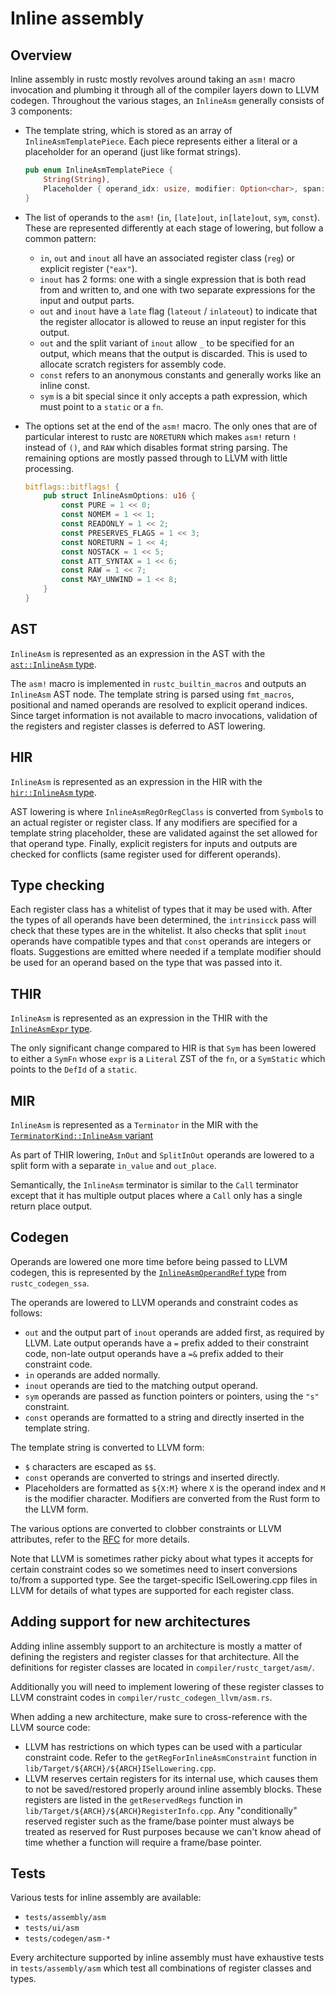 # Inline assembly

<!-- toc -->

## Overview

Inline assembly in rustc mostly revolves around taking an `asm!` macro invocation and plumbing it
through all of the compiler layers down to LLVM codegen. Throughout the various stages, an
`InlineAsm` generally consists of 3 components:

- The template string, which is stored as an array of `InlineAsmTemplatePiece`. Each piece
represents either a literal or a placeholder for an operand (just like format strings).

  ```rust
  pub enum InlineAsmTemplatePiece {
      String(String),
      Placeholder { operand_idx: usize, modifier: Option<char>, span: Span },
  }
  ```

- The list of operands to the `asm!` (`in`, `[late]out`, `in[late]out`, `sym`, `const`). These are
represented differently at each stage of lowering, but follow a common pattern:
  - `in`, `out` and `inout` all have an associated register class (`reg`) or explicit register
(`"eax"`).
  - `inout` has 2 forms: one with a single expression that is both read from and written to, and
one with two separate expressions for the input and output parts.
  - `out` and `inout` have a `late` flag (`lateout` / `inlateout`) to indicate that the register
allocator is allowed to reuse an input register for this output.
  - `out` and the split variant of `inout` allow `_` to be specified for an output, which means
that the output is discarded. This is used to allocate scratch registers for assembly code.
  - `const` refers to an anonymous constants and generally works like an inline const.
  - `sym` is a bit special since it only accepts a path expression, which must point to a `static`
or a `fn`.

- The options set at the end of the `asm!` macro. The only ones that are of particular interest to
rustc are `NORETURN` which makes `asm!` return `!` instead of `()`, and `RAW` which disables format
string parsing. The remaining options are mostly passed through to LLVM with little processing.

  ```rust
  bitflags::bitflags! {
      pub struct InlineAsmOptions: u16 {
          const PURE = 1 << 0;
          const NOMEM = 1 << 1;
          const READONLY = 1 << 2;
          const PRESERVES_FLAGS = 1 << 3;
          const NORETURN = 1 << 4;
          const NOSTACK = 1 << 5;
          const ATT_SYNTAX = 1 << 6;
          const RAW = 1 << 7;
          const MAY_UNWIND = 1 << 8;
      }
  }
  ```

## AST

`InlineAsm` is represented as an expression in the AST with the [`ast::InlineAsm` type][inline_asm_ast].

The `asm!` macro is implemented in `rustc_builtin_macros` and outputs an `InlineAsm` AST node. The
template string is parsed using `fmt_macros`, positional and named operands are resolved to
explicit operand indices. Since target information is not available to macro invocations,
validation of the registers and register classes is deferred to AST lowering.

[inline_asm_ast]: https://doc.rust-lang.org/nightly/nightly-rustc/rustc_ast/ast/struct.InlineAsm.html

## HIR

`InlineAsm` is represented as an expression in the HIR with the [`hir::InlineAsm` type][inline_asm_hir].

AST lowering is where `InlineAsmRegOrRegClass` is converted from `Symbol`s to an actual register or
register class. If any modifiers are specified for a template string placeholder, these are
validated against the set allowed for that operand type. Finally, explicit registers for inputs and
outputs are checked for conflicts (same register used for different operands).

[inline_asm_hir]: https://doc.rust-lang.org/nightly/nightly-rustc/rustc_hir/hir/struct.InlineAsm.html

## Type checking

Each register class has a whitelist of types that it may be used with. After the types of all
operands have been determined, the `intrinsicck` pass will check that these types are in the
whitelist. It also checks that split `inout` operands have compatible types and that `const`
operands are integers or floats. Suggestions are emitted where needed if a template modifier should
be used for an operand based on the type that was passed into it.

## THIR

`InlineAsm` is represented as an expression in the THIR with the [`InlineAsmExpr` type][inline_asm_thir].

The only significant change compared to HIR is that `Sym` has been lowered to either a `SymFn`
whose `expr` is a `Literal` ZST of the `fn`, or a `SymStatic` which points to the `DefId` of a
`static`.

[inline_asm_thir]: https://doc.rust-lang.org/nightly/nightly-rustc/rustc_middle/thir/struct.InlineAsmExpr.html

## MIR

`InlineAsm` is represented as a `Terminator` in the MIR with the [`TerminatorKind::InlineAsm` variant][inline_asm_mir]

As part of THIR lowering, `InOut` and `SplitInOut` operands are lowered to a split form with a
separate `in_value` and `out_place`.

Semantically, the `InlineAsm` terminator is similar to the `Call` terminator except that it has
multiple output places where a `Call` only has a single return place output.

[inline_asm_mir]: https://doc.rust-lang.org/nightly/nightly-rustc/rustc_middle/mir/enum.TerminatorKind.html#variant.InlineAsm

## Codegen

Operands are lowered one more time before being passed to LLVM codegen, this is represented by the [`InlineAsmOperandRef` type][inline_asm_codegen] from `rustc_codegen_ssa`.

The operands are lowered to LLVM operands and constraint codes as follows:
- `out` and the output part of `inout` operands are added first, as required by LLVM. Late output
operands have a `=` prefix added to their constraint code, non-late output operands have a `=&`
prefix added to their constraint code.
- `in` operands are added normally.
- `inout` operands are tied to the matching output operand.
- `sym` operands are passed as function pointers or pointers, using the `"s"` constraint.
- `const` operands are formatted to a string and directly inserted in the template string.

The template string is converted to LLVM form:
- `$` characters are escaped as `$$`.
- `const` operands are converted to strings and inserted directly.
- Placeholders are formatted as `${X:M}` where `X` is the operand index and `M` is the modifier
character. Modifiers are converted from the Rust form to the LLVM form.

The various options are converted to clobber constraints or LLVM attributes, refer to the
[RFC](https://github.com/Amanieu/rfcs/blob/inline-asm/text/0000-inline-asm.md#mapping-to-llvm-ir)
for more details.

Note that LLVM is sometimes rather picky about what types it accepts for certain constraint codes
so we sometimes need to insert conversions to/from a supported type. See the target-specific
ISelLowering.cpp files in LLVM for details of what types are supported for each register class.

[inline_asm_codegen]: https://doc.rust-lang.org/nightly/nightly-rustc/rustc_codegen_ssa/traits/enum.InlineAsmOperandRef.html

## Adding support for new architectures

Adding inline assembly support to an architecture is mostly a matter of defining the registers and
register classes for that architecture. All the definitions for register classes are located in
`compiler/rustc_target/asm/`.

Additionally you will need to implement lowering of these register classes to LLVM constraint codes
in `compiler/rustc_codegen_llvm/asm.rs`.

When adding a new architecture, make sure to cross-reference with the LLVM source code:
- LLVM has restrictions on which types can be used with a particular constraint code. Refer to the
`getRegForInlineAsmConstraint` function in `lib/Target/${ARCH}/${ARCH}ISelLowering.cpp`.
- LLVM reserves certain registers for its internal use, which causes them to not be saved/restored
properly around inline assembly blocks. These registers are listed in the `getReservedRegs`
function in `lib/Target/${ARCH}/${ARCH}RegisterInfo.cpp`. Any "conditionally" reserved register
such as the frame/base pointer must always be treated as reserved for Rust purposes because we
can't know ahead of time whether a function will require a frame/base pointer.

## Tests

Various tests for inline assembly are available:

- `tests/assembly/asm`
- `tests/ui/asm`
- `tests/codegen/asm-*`

Every architecture supported by inline assembly must have exhaustive tests in
`tests/assembly/asm` which test all combinations of register classes and types.
